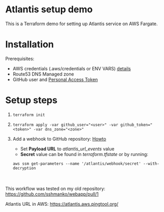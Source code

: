 # Atlantis setup demo
This is a Terraform demo for setting up Atlantis service on AWS Fargate.

# Installation
Prerequisites:
- AWS credentials (.aws/credentials or ENV VARS) [details](https://registry.terraform.io/providers/hashicorp/aws/latest/docs#authentication)
- Route53 DNS Managed zone
- GitHub user and [Personal Access Token](https://github.com/settings/tokens/new)

# Setup steps
1. `terraform init`
2. `terraform apply -var github_user="<user>" -var github_token="<token>" -var dns_zone="<zone>"`
3. Add a webhook to GitHub repository: [Howto](https://www.runatlantis.io/docs/configuring-webhooks.html#github-github-enterprise)

   - Set **Payload URL** to *atlantis_url_events* value
   - **Secret** value can be found in *terraform.tfstate* or by running:

   `aws ssm get-parameters --name '/atlantis/webhook/secret' --with-decryption`


<br/><br/>
This workflow was tested on my old repository:
https://github.com/sshmanko/webapp/pull/1

Atlantis URL in AWS:
https://atlantis.aws.pingtool.org/
